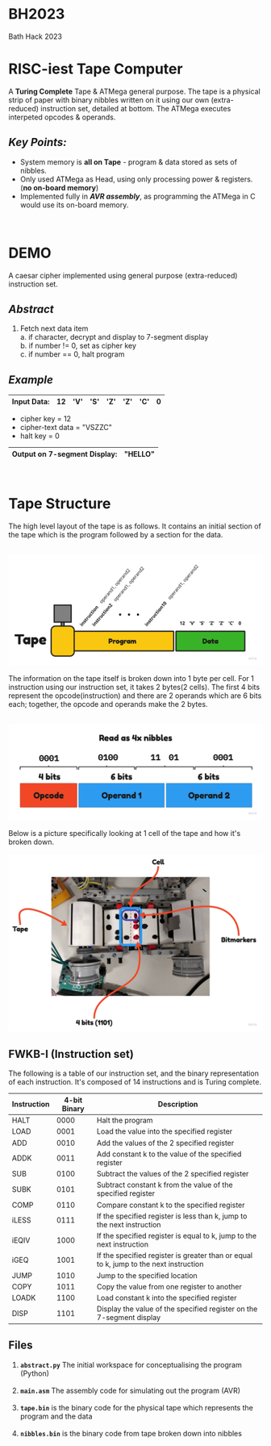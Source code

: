 # BH2023

Bath Hack 2023

# **RISC-iest Tape Computer**

A **Turing Complete** Tape & ATMega general purpose. The tape is a physical strip of paper with binary nibbles written on it using our own (extra-reduced) instruction set, detailed at bottom. The ATMega executes interpeted opcodes & operands.

## _Key Points:_

-   System memory is **all on Tape** - program & data stored as sets of nibbles.
-   Only used ATMega as Head, using only processing power & registers. <br>(**no on-board memory**)
-   Implemented fully in **_AVR assembly_**, as programming the ATMega in C would use its on-board memory.

<br>

# **DEMO**

A caesar cipher implemented using general purpose (extra-reduced) instruction set.

## _Abstract_

1.  Fetch next data item <br>
    a. if character, decrypt and display to 7-segment display<br>
    b. if number != 0, set as cipher key<br>
    c. if number == 0, halt program

## _Example_

| **Input** Data: | 12  | 'V' | 'S' | 'Z' | 'Z' | 'C' | 0   |
| --------------- | --- | --- | --- | --- | --- | --- | --- |

-   cipher key = 12 <br>
-   cipher-text data = "VSZZC" <br>
-   halt key = 0
    <br>

| **Output** on 7-segment Display: | "HELLO" |
| -------------------------------- | ------- |

<br>

# **Tape Structure**

The high level layout of the tape is as follows. It contains an initial section of the tape which is the program followed by a section for the data. <br><br>

![Layout](res/Tape%20layout.jpeg "Tape layout")

The information on the tape itself is broken down into 1 byte per cell. For 1 instruction using our instruction set, it takes 2 bytes(2 cells). The first 4 bits represent the opcode(instruction) and there are 2 operands which are 6 bits each; together, the opcode and operands make the 2 bytes. <br><br>

![Tape structure](res/Tape%20structure.jpeg "Tape structure")

Below is a picture specifically looking at 1 cell of the tape and how it's broken down. <br><br>
![Cells on tape](res/Cells.jpeg "Cells on tape")

## FWKB-I (Instruction set)

The following is a table of our instruction set, and the binary representation of each instruction. It's composed of 14 instructions and is Turing complete. <br>

| Instruction | 4-bit Binary | Description                                                                           |
| ----------- | ------------ | ------------------------------------------------------------------------------------- |
| HALT        | 0000         | Halt the program                                                                      |
| LOAD        | 0001         | Load the value into the specified register                                            |
| ADD         | 0010         | Add the values of the 2 specified register                                            |
| ADDK        | 0011         | Add constant k to the value of the specified register                                 |
| SUB         | 0100         | Subtract the values of the 2 specified register                                       |
| SUBK        | 0101         | Subtract constant k from the value of the specified register                          |
| COMP        | 0110         | Compare constant k to the specified register                                          |
| iLESS       | 0111         | If the specified register is less than k, jump to the next instruction                |
| iEQIV       | 1000         | If the specified register is equal to k, jump to the next instruction                 |
| iGEQ        | 1001         | If the specified register is greater than or equal to k, jump to the next instruction |
| JUMP        | 1010         | Jump to the specified location                                                        |
| COPY        | 1011         | Copy the value from one register to another                                           |
| LOADK       | 1100         | Load constant k into the specified register                                           |
| DISP        | 1101         | Display the value of the specified register on the 7-segment display                  |

## Files

1. **`abstract.py`** The initial workspace for conceptualising the program (Python) <br><br>
2. **`main.asm`** The assembly code for simulating out the program (AVR) <br><br>
3. **`tape.bin`** is the binary code for the physical tape which represents the program and the data <br><br>
4. **`nibbles.bin`** is the binary code from tape broken down into nibbles

